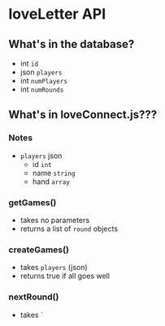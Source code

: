 # loveLetter API
## What's in the database?
* int `id`
* json `players`
* int `numPlayers`
* int `numRounds`

## What's in loveConnect.js???

### Notes
* `players` json
	* id `int` 
	* name `string` 
	* hand `array` 

### getGames()
* takes no parameters
* returns a list of `round` objects

### createGames()
* takes `players` (json)
* returns true if all goes well

### nextRound()
* takes `